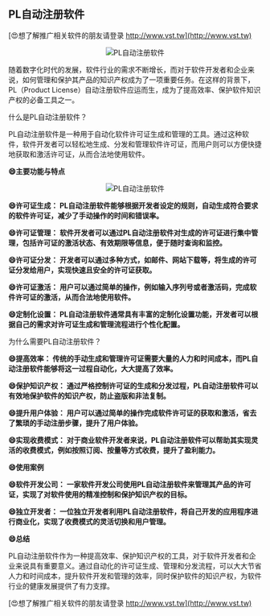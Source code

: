## **PL自动注册软件**

[😍想了解推广相关软件的朋友请登录 http://www.vst.tw](http://www.vst.tw)

 <center><img src="https://vst.tw/MP4/tuiguang/png/8.png" alt="PL自动注册软件"></center>

随着数字化时代的发展，软件行业的需求不断增长，而对于软件开发者和企业来说，如何管理和保护其产品的知识产权成为了一项重要任务。在这样的背景下，PL（Product License）自动注册软件应运而生，成为了提高效率、保护软件知识产权的必备工具之一。

什么是PL自动注册软件？

PL自动注册软件是一种用于自动化软件许可证生成和管理的工具。通过这种软件，软件开发者可以轻松地生成、分发和管理软件许可证，而用户则可以方便快捷地获取和激活许可证，从而合法地使用软件。

**😄主要功能与特点**

 <center><img src="https://vst.tw/MP4/tuiguang/png/0.png" alt="PL自动注册软件"></center>

**😄许可证生成： PL自动注册软件能够根据开发者设定的规则，自动生成符合要求的软件许可证，减少了手动操作的时间和错误率。**

**😄许可证管理： 软件开发者可以通过PL自动注册软件对生成的许可证进行集中管理，包括许可证的激活状态、有效期限等信息，便于随时查询和监控。**

**😄许可证分发： 开发者可以通过多种方式，如邮件、网站下载等，将生成的许可证分发给用户，实现快速且安全的许可证获取。**

**😄许可证激活： 用户可以通过简单的操作，例如输入序列号或者激活码，完成软件许可证的激活，从而合法地使用软件。**

**😄定制化设置： PL自动注册软件通常具有丰富的定制化设置功能，开发者可以根据自己的需求对许可证生成和管理流程进行个性化配置。**

为什么需要PL自动注册软件？

**😄提高效率： 传统的手动生成和管理许可证需要大量的人力和时间成本，而PL自动注册软件能够将这一过程自动化，大大提高了效率。**

**😄保护知识产权： 通过严格控制许可证的生成和分发过程，PL自动注册软件可以有效地保护软件的知识产权，防止盗版和非法复制。**

**😄提升用户体验： 用户可以通过简单的操作完成软件许可证的获取和激活，省去了繁琐的手动注册步骤，提升了用户体验。**

**😄实现收费模式： 对于商业软件开发者来说，PL自动注册软件可以帮助其实现灵活的收费模式，例如按照订阅、按量等方式收费，提升了盈利能力。**

**😄使用案例**

**😄软件开发公司： 一家软件开发公司使用PL自动注册软件来管理其产品的许可证，实现了对软件使用的精准控制和保护知识产权的目标。**

**😄独立开发者： 一位独立开发者利用PL自动注册软件，将自己开发的应用程序进行商业化，实现了收费模式的灵活切换和用户管理。**

**😄总结**

PL自动注册软件作为一种提高效率、保护知识产权的工具，对于软件开发者和企业来说具有重要意义。通过自动化的许可证生成、管理和分发流程，可以大大节省人力和时间成本，提升软件开发和管理的效率，同时保护软件的知识产权，为软件行业的健康发展提供了有力支撑。

[😍想了解推广相关软件的朋友请登录 http://www.vst.tw](http://www.vst.tw)



